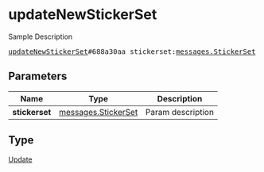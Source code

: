 # updateNewStickerSet

Sample Description

<pre>
<a href="../constructor/updateNewStickerSet.md">updateNewStickerSet</a>#688a30aa stickerset:<a href="../type/messages.StickerSet.md">messages.StickerSet</a> = <a href="../type/Update.md">Update</a>;</pre>
## Parameters

| Name | Type | Description |
|------|:----:|-------------|
| **stickerset** | <a href="../type/messages.StickerSet.md">messages.StickerSet</a> | Param description |

## Type

<a href="../type/Update.md">Update</a>
